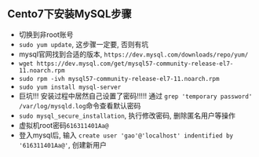 ## Cento7下安装MySQL步骤

- 切换到非root账号
- ```sudo yum update```, 这步骤一定要, 否则有坑
- mysql官网找到合适的版本, ```https://dev.mysql.com/downloads/repo/yum/```
- ```wget https://dev.mysql.com/get/mysql57-community-release-el7-11.noarch.rpm```
- ```sudo rpm -ivh mysql57-community-release-el7-11.noarch.rpm```
- ```sudo yum install mysql-server```
- 巨坑!!! 安装过程中居然自己设置了密码!!!!! 通过
    ```grep 'temporary password' /var/log/mysqld.log```命令查看默认密码
- ```sudo mysql_secure_installation```, 执行修改密码, 删除匿名用户等操作
- 虚拟机root密码```616311401Aa@```
- 登入mysql后, 输入
    ```create user 'gao'@'localhost' indentified by '616311401Aa@'```, 创建新用户